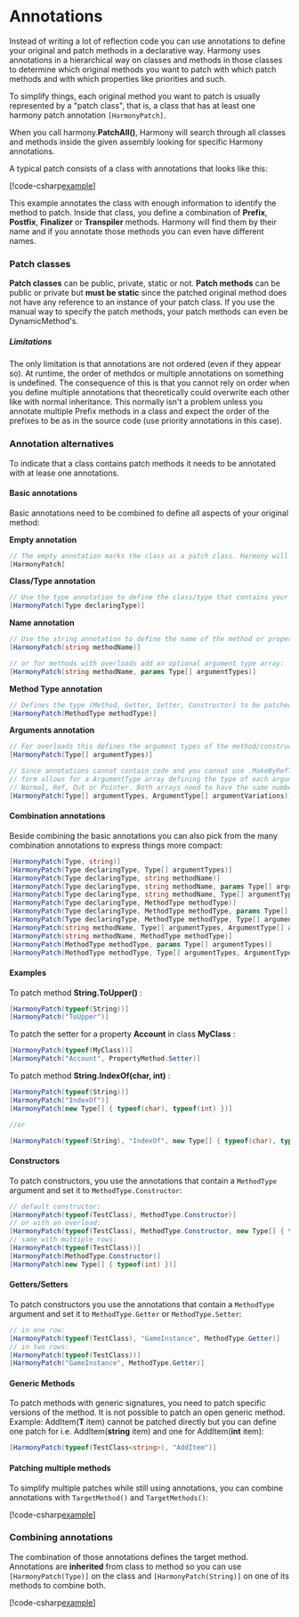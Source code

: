 # Annotations

Instead of writing a lot of reflection code you can use annotations to define your original and patch methods in a declarative way. Harmony uses annotations in a hierarchical way on classes and methods in those classes to determine which original methods you want to patch with which patch methods and with which properties like priorities and such.

To simplify things, each original method you want to patch is usually represented by a "patch class", that is, a class that has at least one harmony patch annotation `[HarmonyPatch]`.

When you call harmony.**PatchAll()**, Harmony will search through all classes and methods inside the given assembly looking for specific Harmony annotations.

A typical patch consists of a class with annotations that looks like this:

[!code-csharp[example](../examples/annotations_basic.cs?name=example)]

This example annotates the class with enough information to identify the method to patch. Inside that class, you define a combination of **Prefix**, **Postfix**, **Finalizer** or **Transpiler** methods. Harmony will find them by their name and if you annotate those methods you can even have different names.

### Patch classes

**Patch classes** can be public, private, static or not. **Patch methods** can be public or private but **must be static** since the patched original method does not have any reference to an instance of your patch class. If you use the manual way to specify the patch methods, your patch methods can even be DynamicMethod's.

##### Limitations

The only limitation is that annotations are not ordered (even if they appear so). At runtime, the order of methdos or multiple annotations on something is undefined. The consequence of this is that you cannot rely on order when you define multiple annotations that theoretically could overwrite each other like with normal inheritance. This normally isn't a problem unless you annotate multiple Prefix methods in a class and expect the order of the prefixes to be as in the source code (use priority annotations in this case).

### Annotation alternatives

To indicate that a class contains patch methods it needs to be annotated with at lease one annotations.

#### Basic annotations

Basic annotations need to be combined to define all aspects of your original method:

**Empty annotation**

```csharp
// The empty annotation marks the class as a patch class. Harmony will consider the class and its methods.
[HarmonyPatch]
```

**Class/Type annotation**

```csharp
// Use the type annotation to define the class/type that contains your original method/property/constructor
[HarmonyPatch(Type declaringType)]
```

**Name annotation**

```csharp
// Use the string annotation to define the name of the method or property
[HarmonyPatch(string methodName)]

// or for methods with overloads add an optional argument type array:
[HarmonyPatch(string methodName, params Type[] argumentTypes)]
```

**Method Type annotation**

```csharp
// Defines the type (Method, Getter, Setter, Constructor) to be patched
[HarmonyPatch(MethodType methodType)]
```

**Arguments annotation**

```csharp
// For overloads this defines the argument types of the method/constructor
[HarmonyPatch(Type[] argumentTypes)]

// Since annotations cannot contain code and you cannot use .MakeByRefType(), the second
// form allows for a ArgumentType array defining the type of each argument type
// Normal, Ref, Out or Pointer. Both arrays need to have the same number of elements:
[HarmonyPatch(Type[] argumentTypes, ArgumentType[] argumentVariations)]
```

#### Combination annotations

Beside combining the basic annotations you can also pick from the many combination annotations to express things more compact:

```csharp
[HarmonyPatch(Type, string)]
[HarmonyPatch(Type declaringType, Type[] argumentTypes)]
[HarmonyPatch(Type declaringType, string methodName)]
[HarmonyPatch(Type declaringType, string methodName, params Type[] argumentTypes)]
[HarmonyPatch(Type declaringType, string methodName, Type[] argumentTypes, ArgumentType[] argumentVariations)]
[HarmonyPatch(Type declaringType, MethodType methodType)]
[HarmonyPatch(Type declaringType, MethodType methodType, params Type[] argumentTypes)]
[HarmonyPatch(Type declaringType, MethodType methodType, Type[] argumentTypes, ArgumentType[] argumentVariations)]
[HarmonyPatch(string methodName, Type[] argumentTypes, ArgumentType[] argumentVariations)]
[HarmonyPatch(string methodName, MethodType methodType)]
[HarmonyPatch(MethodType methodType, params Type[] argumentTypes)]
[HarmonyPatch(MethodType methodType, Type[] argumentTypes, ArgumentType[] argumentVariations)]
```

#### Examples

To patch method **String.ToUpper()** :

```csharp
[HarmonyPatch(typeof(String))]
[HarmonyPatch("ToUpper")]
```

To patch the setter for a property **Account** in class **MyClass** :

```csharp
[HarmonyPatch(typeof(MyClass))]
[HarmonyPatch("Account", PropertyMethod.Setter)]
```

To patch method **String.IndexOf(char, int)** :

```csharp
[HarmonyPatch(typeof(String))]
[HarmonyPatch("IndexOf")]
[HarmonyPatch(new Type[] { typeof(char), typeof(int) })]

//or

[HarmonyPatch(typeof(String), "IndexOf", new Type[] { typeof(char), typeof(int) })]
```

#### Constructors

To patch constructors, you use the annotations that contain a `MethodType` argument and set it to `MethodType.Constructor`:

```csharp
// default constructor:
[HarmonyPatch(typeof(TestClass), MethodType.Constructor)]
// or with an overload:
[HarmonyPatch(typeof(TestClass), MethodType.Constructor, new Type[] { typeof(int) })]
// same with multiple rows:
[HarmonyPatch(typeof(TestClass))]
[HarmonyPatch(MethodType.Constructor)]
[HarmonyPatch(new Type[] { typeof(int) })]
```

#### Getters/Setters

To patch constructors you use the annotations that contain a `MethodType` argument and set it to `MethodType.Getter` or `MethodType.Setter`:

```csharp
// in one row:
[HarmonyPatch(typeof(TestClass), "GameInstance", MethodType.Getter)]
// in two rows:
[HarmonyPatch(typeof(TestClass))]
[HarmonyPatch("GameInstance", MethodType.Getter)]
```

#### Generic Methods

To patch methods with generic signatures, you need to patch specific versions of the method. It is not possible to patch an open generic method. Example: AddItem(**T** item) cannot be patched directly but you can define one patch for i.e. AddItem(**string** item) and one for AddItem(**int** item):

```csharp
[HarmonyPatch(typeof(TestClass<string>), "AddItem")]
```

#### Patching multiple methods

To simplify multiple patches while still using annotations, you can combine annotations with `TargetMethod()` and `TargetMethods()`:

[!code-csharp[example](../examples/annotations_multiple.cs?name=example)]

### Combining annotations

The combination of those annotations defines the target method. Annotations are **inherited** from class to method so you can use `[HarmonyPatch(Type)]` on the class and `[HarmonyPatch(String)]` on one of its methods to combine both.

[!code-csharp[example](../examples/annotations_combining.cs?name=example)]
